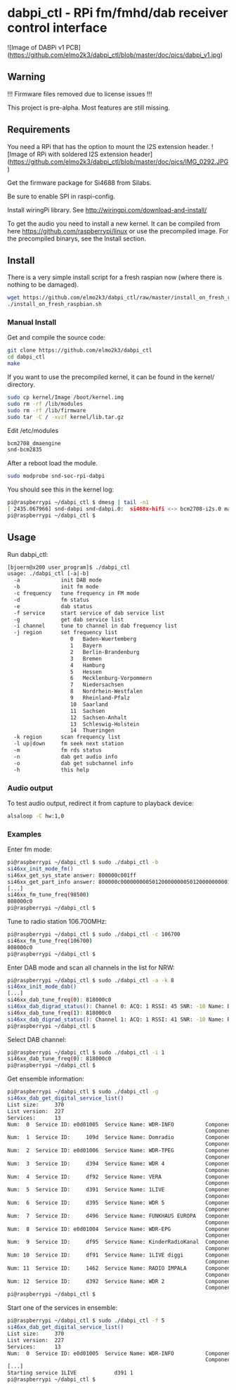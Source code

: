 # dabpi_ctl - RPi fm/fmhd/dab receiver control interface

![Image of DABPi v1 PCB]
(https://github.com/elmo2k3/dabpi_ctl/blob/master/doc/pics/dabpi_v1.jpg)

## Warning

!!! Firmware files removed due to license issues !!!

This project is pre-alpha. Most features are still missing.

## Requirements

You need a RPi that has the option to mount the I2S extension header.
![Image of RPi with soldered I2S extension header]
(https://github.com/elmo2k3/dabpi_ctl/blob/master/doc/pics/IMG_0292.JPG)

Get the firmware package for Si4688 from Silabs.

Be sure to enable SPI in raspi-config.

Install wiringPi library. See http://wiringpi.com/download-and-install/

To get the audio you need to install a new kernel. It can be compiled from here
https://github.com/raspberrypi/linux or use the precompiled image. For the precompiled binarys, see the Install section.


## Install

There is a very simple install script for a fresh raspian now (where there is nothing to be damaged).

```bash
wget https://github.com/elmo2k3/dabpi_ctl/raw/master/install_on_fresh_raspbian.sh
./install_on_fresh_raspbian.sh
```

### Manual Install

Get and compile the source code:

```bash
git clone https://github.com/elmo2k3/dabpi_ctl
cd dabpi_ctl
make
```
If you want to use the precompiled kernel, it can be found in the kernel/ directory.

```bash
sudo cp kernel/Image /boot/kernel.img
sudo rm -rf /lib/modules
sudo rm -rf /lib/firmware
sudo tar -C / -xvzf kernel/lib.tar.gz
```
Edit /etc/modules
```bash
bcm2708_dmaengine
snd-bcm2835
```
After a reboot load the module.

```bash
sudo modprobe snd-soc-rpi-dabpi
```
You should see this in the kernel log:
```bash
pi@raspberrypi ~/dabpi_ctl $ dmesg | tail -n1
[ 2435.067966] snd-dabpi snd-dabpi.0:  si468x-hifi <-> bcm2708-i2s.0 mapping ok
pi@raspberrypi ~/dabpi_ctl $
```

## Usage

Run dabpi_ctl:

```bash
[bjoern@x200 user_program]$ ./dabpi_ctl
usage: ./dabpi_ctl [-a|-b]
  -a             init DAB mode
  -b             init fm mode
  -c frequency   tune frequency in FM mode
  -d             fm status
  -e             dab status
  -f service     start service of dab service list
  -g             get dab service list
  -i channel     tune to channel in dab frequency list
  -j region      set frequency list
                    0   Baden-Wuertemberg
                    1   Bayern
                    2   Berlin-Brandenburg
                    3   Bremen
                    4   Hamburg
                    5   Hessen
                    6   Mecklenburg-Vorpommern
                    7   Niedersachsen
                    8   Nordrhein-Westfalen
                    9   Rheinland-Pfalz
                    10  Saarland
                    11  Sachsen
                    12  Sachsen-Anhalt
                    13  Schleswig-Holstein
                    14  Thueringen
  -k region      scan frequency list
  -l up|down     fm seek next station
  -m             fm rds status
  -n             dab get audio info
  -o             dab get subchannel info
  -h             this help
```

### Audio output

To test audio output, redirect it from capture to playback device:

```bash
alsaloop -C hw:1,0
```

### Examples

Enter fm mode:

```bash
pi@raspberrypi ~/dabpi_ctl $ sudo ./dabpi_ctl -b
si46xx_init_mode_fm()
si46xx_get_sys_state answer: 800000c001ff
si46xx_get_part_info answer: 800000c0000000005012000000005012000000000100
[...]
si46xx_fm_tune_freq(98500)
808000c0
pi@raspberrypi ~/dabpi_ctl $
```

Tune to radio station 106.700MHz:

```bash
pi@raspberrypi ~/dabpi_ctl $ sudo ./dabpi_ctl -c 106700
si46xx_fm_tune_freq(106700)
808000c0
pi@raspberrypi ~/dabpi_ctl $
```

Enter DAB mode and scan all channels in the list for NRW:

```bash
pi@raspberrypi ~/dabpi_ctl $ sudo ./dabpi_ctl -a -k 8
si46xx_init_mode_dab()
[...]
si46xx_dab_tune_freq(0): 818000c0
si46xx_dab_digrad_status(): Channel 0: ACQ: 1 RSSI: 45 SNR: -10 Name: DR Deutschland
si46xx_dab_tune_freq(1): 818000c0
si46xx_dab_digrad_status(): Channel 1: ACQ: 1 RSSI: 41 SNR: -10 Name: Radio fuer NRW
pi@raspberrypi ~/dabpi_ctl $
```

Select DAB channel:

```bash
pi@raspberrypi ~/dabpi_ctl $ sudo ./dabpi_ctl -i 1
si46xx_dab_tune_freq(0): 818000c0
pi@raspberrypi ~/dabpi_ctl $
```

Get ensemble information:

```bash
pi@raspberrypi ~/dabpi_ctl $ sudo ./dabpi_ctl -g
si46xx_dab_get_digital_service_list()
List size:     370
List version:  227
Services:      13
Num:  0  Service ID: e0d01005  Service Name: WDR-INFO          Component ID: 49162
                                                               Component ID: 49162
Num:  1  Service ID:     109d  Service Name: Domradio          Component ID: 12
                                                               Component ID: 0
Num:  2  Service ID: e0d01006  Service Name: WDR-TPEG          Component ID: 49163
                                                               Component ID: 0
Num:  3  Service ID:     d394  Service Name: WDR 4             Component ID: 14
                                                               Component ID: 0
Num:  4  Service ID:     df92  Service Name: VERA              Component ID: 8
                                                               Component ID: 0
Num:  5  Service ID:     d391  Service Name: 1LIVE             Component ID: 1
                                                               Component ID: 0
Num:  6  Service ID:     d395  Service Name: WDR 5             Component ID: 4
                                                               Component ID: 0
Num:  7  Service ID:     d496  Service Name: FUNKHAUS EUROPA   Component ID: 5
                                                               Component ID: 0
Num:  8  Service ID: e0d01004  Service Name: WDR-EPG           Component ID: 49161
                                                               Component ID: 0
Num:  9  Service ID:     df95  Service Name: KinderRadioKanal  Component ID: 2
                                                               Component ID: 0
Num: 10  Service ID:     df91  Service Name: 1LIVE diggi       Component ID: 3
                                                               Component ID: 0
Num: 11  Service ID:     1462  Service Name: RADIO IMPALA      Component ID: 13
                                                               Component ID: 0
Num: 12  Service ID:     d392  Service Name: WDR 2             Component ID: 7
                                                               Component ID: 0
pi@raspberrypi ~/dabpi_ctl $
```

Start one of the services in ensemble:

```bash
pi@raspberrypi ~/dabpi_ctl $ sudo ./dabpi_ctl -f 5
si46xx_dab_get_digital_service_list()
List size:     370
List version:  227
Services:      13
Num:  0  Service ID: e0d01005  Service Name: WDR-INFO          Component ID: 49162
                                                               Component ID: 49162
[...]
Starting service 1LIVE            d391 1
pi@raspberrypi ~/dabpi_ctl $
```
